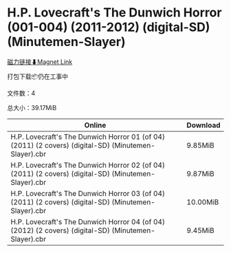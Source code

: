 # H.P. Lovecraft's The Dunwich Horror (001-004) (2011-2012) (digital-SD) (Minutemen-Slayer)

[磁力链接⬇Magnet Link](magnet:?xt=urn:btih:05487446226647219d8a0d0d57d63fb536c74ce4&dn=H.P.%20Lovecraft%27s%20The%20Dunwich%20Horror%20%28001-004%29%20%282011-2012%29%20%28digital-SD%29%20%28Minutemen-Slayer%29)

打包下载📦仍在工事中

文件数：4

总大小：39.17MiB

Online | Download
--- | ---
H.P. Lovecraft's The Dunwich Horror 01 (of 04) (2011) (2 covers) (digital-SD) (Minutemen-Slayer).cbr | 9.85MiB
H.P. Lovecraft's The Dunwich Horror 02 (of 04) (2011) (2 covers) (digital-SD) (Minutemen-Slayer).cbr | 9.87MiB
H.P. Lovecraft's The Dunwich Horror 03 (of 04) (2011) (2 covers) (digital-SD) (Minutemen-Slayer).cbr | 10.00MiB
H.P. Lovecraft's The Dunwich Horror 04 (of 04) (2012) (2 covers) (digital-SD) (Minutemen-Slayer).cbr | 9.45MiB